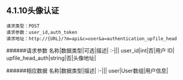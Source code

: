 ## 4.1.10头像认证
	请求类型：POST
	请求参数：user_id,auth_token	请求地址：http://{URL}/?m=api&c=user&a=authentication_upfile_head
         
######请求参数
名称|数据类型|可选|描述|
:-|||
user_id|int|否|用户 ID|
upfile_head_auth|string|否|头像地址|

######相应数据
名称|数据类型|描述|
:-|||
user|User数组|用户信息|
